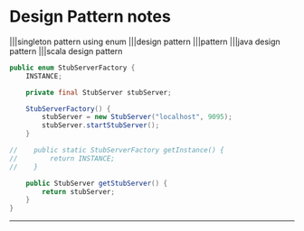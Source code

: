 # Design Pattern notes

|||singleton pattern using enum
|||design pattern
|||pattern
|||java design pattern
|||scala design pattern

```java
public enum StubServerFactory {
    INSTANCE;

    private final StubServer stubServer;

    StubServerFactory() {
        stubServer = new StubServer("localhost", 9095);
        stubServer.startStubServer();
    }

//    public static StubServerFactory getInstance() {
//        return INSTANCE;
//    }

    public StubServer getStubServer() {
        return stubServer;
    }
}
```

---
